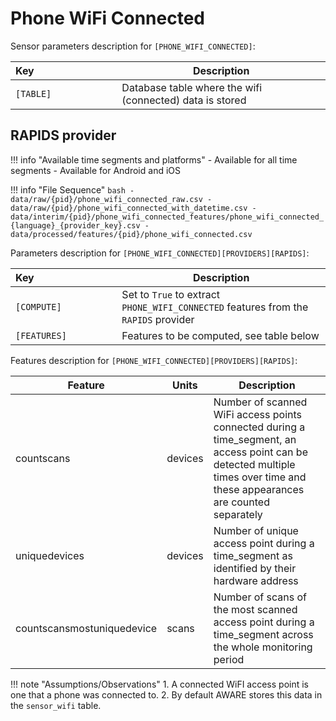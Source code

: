 # Phone WiFi Connected

Sensor parameters description for `[PHONE_WIFI_CONNECTED]`:

|Key&nbsp;&nbsp;&nbsp;&nbsp;&nbsp;&nbsp;&nbsp;&nbsp;&nbsp;&nbsp;&nbsp;&nbsp;&nbsp;&nbsp;&nbsp;&nbsp;&nbsp;&nbsp;&nbsp;&nbsp;&nbsp;&nbsp;&nbsp;&nbsp;&nbsp;&nbsp;&nbsp;&nbsp;&nbsp;            | Description |
|----------------|-----------------------------------------------------------------------------------------------------------------------------------
|`[TABLE]`| Database table where the wifi (connected) data is stored

## RAPIDS provider

!!! info "Available time segments and platforms"
    - Available for all time segments
    - Available for Android and iOS

!!! info "File Sequence"
    ```bash
    - data/raw/{pid}/phone_wifi_connected_raw.csv
    - data/raw/{pid}/phone_wifi_connected_with_datetime.csv
    - data/interim/{pid}/phone_wifi_connected_features/phone_wifi_connected_{language}_{provider_key}.csv
    - data/processed/features/{pid}/phone_wifi_connected.csv
    ```


Parameters description for `[PHONE_WIFI_CONNECTED][PROVIDERS][RAPIDS]`:

|Key&nbsp;&nbsp;&nbsp;&nbsp;&nbsp;&nbsp;&nbsp;&nbsp;&nbsp;&nbsp;&nbsp;&nbsp;&nbsp;&nbsp;&nbsp;&nbsp;&nbsp;&nbsp;&nbsp;&nbsp;&nbsp;&nbsp;&nbsp;&nbsp;&nbsp;&nbsp;&nbsp;&nbsp;&nbsp;            | Description |
|----------------|-----------------------------------------------------------------------------------------------------------------------------------
|`[COMPUTE]`| Set to `True` to extract `PHONE_WIFI_CONNECTED` features from the `RAPIDS` provider|
|`[FEATURES]` |         Features to be computed, see table below


Features description for `[PHONE_WIFI_CONNECTED][PROVIDERS][RAPIDS]`:

|Feature                    |Units      |Description|
|-------------------------- |---------- |---------------------------|
| countscans                 | devices | Number of scanned WiFi access points connected during a time_segment, an access point can be detected multiple times over time and these appearances are counted separately |
| uniquedevices              | devices | Number of unique access point during a time_segment as identified by their hardware address                                                                       |
| countscansmostuniquedevice | scans   | Number of scans of the most scanned access point during a time_segment across the whole monitoring period                                                         |

!!! note "Assumptions/Observations"
    1. A connected WiFI access point is one that a phone was connected to.
    2. By default AWARE stores this data in the `sensor_wifi` table.
